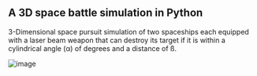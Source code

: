 ## A 3D space battle simulation in Python 

3-Dimensional space pursuit simulation of two spaceships each equipped with a laser beam weapon that can destroy its target if it is within a cylindrical angle (α) of degrees and a distance of ß.

![image](https://user-images.githubusercontent.com/18319568/112061758-59bcb900-8b35-11eb-82b0-6592c9a7a2de.png)
